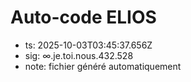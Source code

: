 # Auto-code ELIOS
- ts: 2025-10-03T03:45:37.656Z
- sig: ∞.je.toi.nous.432.528
- note: fichier généré automatiquement